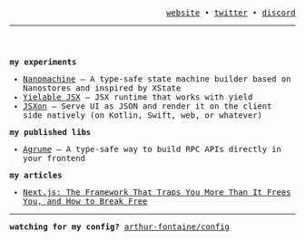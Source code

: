 <header>
  <p align="right">
    <samp>
      <a href="https://arthurfontaine.fr">website</a> •
      <a href="https://twitter.com/voithure">twitter</a> •
      <a href="https://discord.com/users/570841288308686848">discord</a>
    </samp>
  </p>

  ---
  
</header>

<samp>

  **my experiments**

  - [Nanomachine](https://gist.github.com/arthur-fontaine/608a6e04d4e600779be2a3b8f89bd11c) — A type-safe state machine builder based on Nanostores and inspired by XState
  - [Yielable JSX](https://github.com/arthur-fontaine/yieldable-jsx) — JSX runtime that works with yield
  - [JSXon](https://github.com/arthur-fontaine/jsxon) — Serve UI as JSON and render it on the client side natively (on Kotlin, Swift, web, or whatever)

  **my published libs**

  - [Agrume](https://github.com/arthur-fontaine/agrume) — A type-safe way to build RPC APIs directly in your frontend

  **my articles**

  - [Next.js: The Framework That Traps You More Than It Frees You, and How to Break Free](https://www.arthurfontaine.fr/blog/nextjs-is-bad)

</samp>

---

<samp>

  **watching for my config?** [arthur-fontaine/config](https://github.com/arthur-fontaine/config)

</samp>
